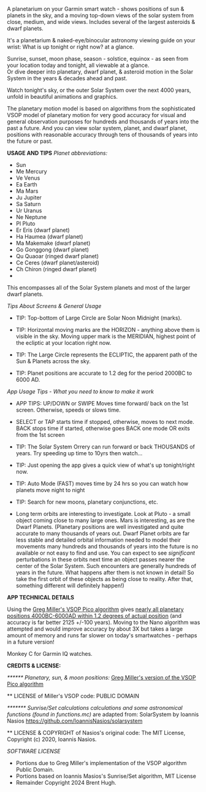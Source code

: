 A planetarium on your Garmin smart watch - shows positions of sun & planets in the sky, and a moving top-down views of the solar system from close, medium, and wide views.  Includes several of the largest asteroids & dwarf planets.  

It's a planetarium & naked-eye/binocular astronomy viewing guide on your wrist: What is up tonight or right now? at a glance.

Sunrise, sunset, moon phase, season - solstice, equinox - as seen from your location today and tonight, all viewable at a glance.  
Or dive deeper into planetary, dwarf planet, & asteroid motion in the Solar System in the years & decades ahead and past.

Watch tonight's sky, or the outer Solar System over the next 4000 years, unfold in beautiful animations and graphics.

The planetary motion model is based on algorithms from the sophisticated VSOP model of planetary motion for very good accuracy for visual and general observation purposes for hundreds and thousands of years into the past a future.  And you can view solar system, planet, and dwarf planet, positions with reasonable accuracy through tens of thousands of years into the future or past.

**USAGE AND TIPS**
*Planet abbreviations:*
 * Sun
 * Me Mercury
 * Ve Venus
 * Ea Earth
 * Ma Mars
 * Ju Jupiter
 * Sa Saturn     
 * Ur Uranus 
 * Ne Neptune     
 * Pl Pluto      
 * Er Eris (dwarf planet) 
 * Ha Haumea (dwarf planet) 
 * Ma Makemake (dwarf planet) 
 * Go Gonggong (dwarf planet) 
 * Qu Quaoar (ringed dwarf planet) 
 * Ce Ceres (dwarf planet/asteroid) 
 * Ch Chiron (ringed dwarf planet)
 * 
This encompasses all of the Solar System planets and most of the larger dwarf planets.

_Tips About Screens & General Usage_
 * TIP: Top-bottom of Large Circle are Solar Noon Midnight (marks). 

 * TIP: Horizontal moving marks are the HORIZON - anything above them is visible in the sky. Moving upper mark is the MERIDIAN, highest point of the ecliptic at your location right now. 

 * TIP: The Large Circle represents the ECLIPTIC, the apparent path of the Sun & Planets across the sky.

 * TIP: Planet positions are accurate to 1.2 deg for the period 2000BC to 6000 AD.

_App Usage Tips - What you need to know to make it work_
 * APP TIPS: UP/DOWN or SWIPE Moves time forward/ back on the 1st screen. Otherwise, speeds or slows time. 

 * SELECT or TAP starts time if stopped,  otherwise, moves to next mode. BACK stops time if started, otherwise goes BACK one mode OR exits from the 1st screen 

 * TIP: The Solar System Orrery can run forward or back THOUSANDS of years. Try speeding up time to 10yrs then watch... 

 * TIP: Just opening the app gives a quick view of what's up tonight/right now. 

 * TIP: Auto Mode (FAST) moves time by 24 hrs so you can watch how planets move night to night 

 * TIP: Search for new moons, planetary conjunctions, etc.
   
 * Long term orbits are interesting to investigate. Look at Pluto - a small object coming close to many large ones.  Mars is interesting, as are the Dwarf Planets.  (Planetary positions are well investigated and quite accurate to many thousands of years out.  Dwarf Planet orbits are far less stable and detailed orbital information needed to model their movements many hundreds and thousands of years into the future is no available or  not easy to find and use.  You can expect to see *significant* perturbations in these orbits next time an object passes nearer the center of the Solar System.  Such encounters are generally hundreds of years in the future. What happens after them is not known in detail! So take the first orbit of these objects as being close to reality.  After that, something different will definitely happen!)


**APP TECHNICAL DETAILS**

Using the [Greg Miller's VSOP Pico algorithm](https://github.com/gmiller123456/vsop87-multilang/blob/master/Languages/JavaScript/vsop87a_pico.js) gives [nearly all planetary positions 4000BC-6000AD within 1.2 degrees of actual position](https://celestialprogramming.com/vsop87-multilang/index.html) (and accuracy is far better 2125 +/-100 years).  Moving to the Nano algorithm was attempted and would improve accuracy by about 3X but takes a large amount of memory and runs far slower on today's smartwatches - perhaps in a future version!

Monkey C for Garmin IQ watches.

**CREDITS & LICENSE:**

_****** Planetary, sun, & moon positions:_  [Greg Miller's version of the VSOP Pico algorithm](https://github.com/gmiller123456/vsop87-multilang/blob/master/Languages/JavaScript/vsop87a_pico.js)

 ** LICENSE of Miller's VSOP code: PUBLIC DOMAIN

_******* Sunrise/Set calculations calculations and some astronomical functions (found in functions.mc)_ are adapted from:
    SolarSystem by Ioannis Nasios 
   https://github.com/IoannisNasios/solarsystem

 ** LICENSE & COPYRIGHT of Nasios's original code: The MIT License, Copyright (c) 2020, Ioannis Nasios.

_SOFTWARE LICENSE_
 * Portions due to Greg Miller's implementation of the VSOP algorithm Public Domain.
 * Portions based on Ioannis Masios's Sunrise/Set algorithm, MIT License
 * Remainder Copyright 2024 Brent Hugh.

